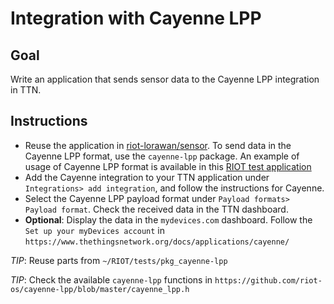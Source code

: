 # Integration with Cayenne LPP

## Goal

Write an application that sends sensor data to the Cayenne LPP
integration in TTN.

## Instructions

- Reuse the application in [riot-lorawan/sensor](../sensor). To
  send data in the Cayenne LPP format, use the `cayenne-lpp` package.
  An example of usage of Cayenne LPP format is available in this
  [RIOT test application](https://github.com/RIOT-OS/RIOT/tree/master/tests/pkg_cayenne-lpp)
- Add the Cayenne integration to your TTN application under
  `Integrations> add integration`, and follow the instructions for Cayenne.
- Select the Cayenne LPP payload format under
  `Payload formats> Payload format`. Check the received data in
  the TTN dashboard.
- **Optional**: Display the data in the `mydevices.com` dashboard.
  Follow the `Set up your myDevices account` in
  `https://www.thethingsnetwork.org/docs/applications/cayenne/`

_TIP_: Reuse parts from `~/RIOT/tests/pkg_cayenne-lpp`

_TIP_: Check the available `cayenne-lpp` functions in
 `https://github.com/riot-os/cayenne-lpp/blob/master/cayenne_lpp.h`
